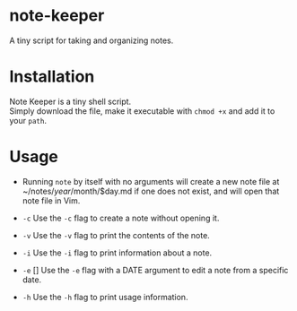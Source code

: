 # note-keeper
A tiny script for taking and organizing notes.

# Installation
Note Keeper is a tiny shell script.  
Simply download the file, make it executable with `chmod +x` and add it to your `path`.

# Usage

* Running `note` by itself with no arguments will create a new note file
at ~/notes/$year/$month/$day.md if one does not exist, and will open that
note file in Vim.

* `-c`
Use the `-c` flag to create a note without opening it.

* `-v`
Use the `-v` flag to print the contents of the note.

* `-i`
Use the `-i` flag to print information about a note.

* `-e` [<DATE>]
Use the `-e` flag with a DATE argument to edit a note from a specific date.

* `-h`
Use the `-h` flag to print usage information.

